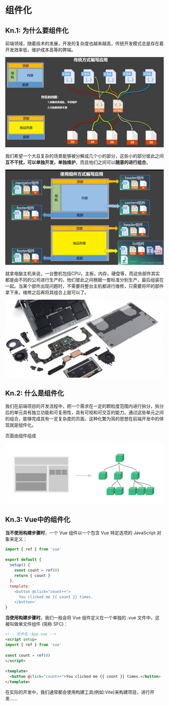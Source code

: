 # 组件化

## Kn.1: 为什么要组件化

前端领域，随着技术的发展，开发的复杂度也越来越高，传统开发模式总是存在着开发效率低，维护成本高等的弊端。

![202206241817](./images/202206241817.png)

我们希望一个大且复杂的场景能够被分解成几个小的部分，这些小的部分彼此之间**互不干扰，可以单独开发，单独维护**，而且他们之间可以**随意的进行组合**。

![202206242023](./images/202206242023.png)

就拿电脑主机来说，一台整机包括CPU，主板，内存，硬盘等，而这些部件其实都是由不同的公司进行生产的，他们彼此之间根据一套标准分别生产，最后组装在一起。当某个部件出现问题时，不需要将整台主机都进行维修，只需要将坏的部件拿下来，维修之后再将其组合上就可以了。

![202206240859](./images/202206240859.png)

## Kn.2: 什么是组件化

我们在前端项目的开发流程中，把一个需求在一定的颗粒度范围内进行拆分，拆分后的单元具有独立功能和可复用性，具有可视和可交互的能力。通过这些单元之间的组合，能够完成具有一定复杂度的页面，这种化繁为简的思想在前端开发中的体现就是组件化。

页面由组件组成

![202206231803](./images/202206231803.png)

## Kn.3: Vue中的组件化

**当不使用构建步骤时**，一个 Vue 组件以一个包含 Vue 特定选项的 JavaScript 对象来定义：

```js
import { ref } from 'vue'

export default {
  setup() {
    const count = ref(0)
    return { count }
  },
  template: `
    <button @click="count++">
      You clicked me {{ count }} times.
    </button>`
}
```

**当使用构建步骤时**，我们一般会将 Vue 组件定义在一个单独的 .vue 文件中，这被叫做单文件组件 (简称 SFC)：

```html
<!-- 文件名：App.vue -->
<script setup>
import { ref } from 'vue'

const count = ref(0)
</script>

<template>
  <button @click="count++">You clicked me {{ count }} times.</button>
</template>
```

在实际的开发中，我们通常都会使用构建工具(例如:Vite)来构建项目，进行开发......
